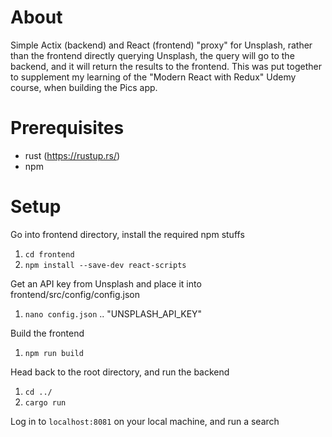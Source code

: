 # About
Simple Actix (backend) and React (frontend) "proxy" for Unsplash, rather than the frontend directly querying Unsplash, the query will go to the backend, and it will return the results to the frontend. This was put together to supplement my learning of the "Modern React with Redux" Udemy course, when building the Pics app. 

# Prerequisites

*   rust (https://rustup.rs/)
*   npm

# Setup
Go into frontend directory, install the required npm stuffs

1.  `cd frontend`
2.  `npm install --save-dev react-scripts`

Get an API key from Unsplash and place it into frontend/src/config/config.json

1.  `nano config.json` .. "UNSPLASH_API_KEY"

Build the frontend

1.  `npm run build`

Head back to the root directory, and run the backend

1.  `cd ../`
2.  `cargo run`

Log in to `localhost:8081` on your local machine, and run a search